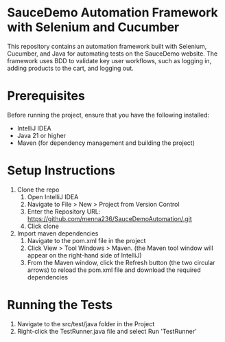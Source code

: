 # SauceDemo Automation Framework with Selenium and Cucumber
This repository contains an automation framework built with Selenium, Cucumber, and Java for automating tests on the SauceDemo website. 
The framework uses BDD to validate key user workflows, such as logging in, adding products to the cart, and logging out.

# Prerequisites
Before running the project, ensure that you have the following installed:
- IntelliJ IDEA
- Java 21 or higher
- Maven (for dependency management and building the project)

# Setup Instructions
1. Clone the repo
    1. Open IntelliJ IDEA
    2. Navigate to File > New > Project from Version Control
    3. Enter the Repository URL: https://github.com/menna236/SauceDemoAutomation/.git
    4. Click clone
2. Import maven dependencies
    1. Navigate to the pom.xml file in the project
    2. Click View > Tool Windows > Maven. (the Maven tool window will appear on the right-hand side of IntelliJ)
    3. From the Maven window, click the Refresh button (the two circular arrows) to reload the pom.xml file and download the required dependencies

# Running the Tests
1. Navigate to the src/test/java folder in the Project
2. Right-click the TestRunner.java file and select Run 'TestRunner'
